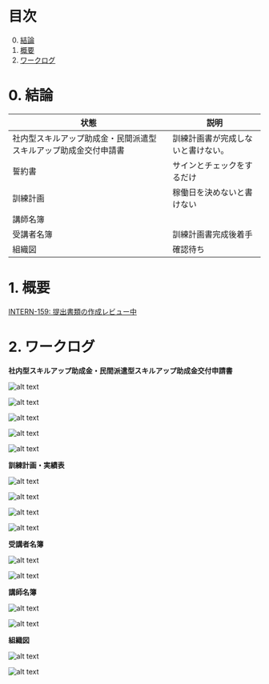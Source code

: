 # 目次

0. [結論](#結論)
1. [概要](#概要)
2. [ワークログ](#ワークログ)

# 0. 結論

| 状態                             | 説明                                |
| -------------------------------- | ----------------------------------- |
| 社内型スキルアップ助成金・民間派遣型スキルアップ助成金交付申請書 | 訓練計画書が完成しないと書けない。  |
| 誓約書                           | サインとチェックをするだけ          |
| 訓練計画                         | 稼働日を決めないと書けない          |
| 講師名簿                         |                                     |
| 受講者名簿                       | 訓練計画書完成後着手                |
| 組織図                           | 確認待ち                            |

# 1. 概要
[INTERN-159: 提出書類の作成レビュー中](https://remotesalesproject.atlassian.net/browse/INTERN-159)

# 2. ワークログ
**社内型スキルアップ助成金・民間派遣型スキルアップ助成金交付申請書**

![alt text](../images/image78.png)

![alt text](../images/image79.png)

![alt text](../images/image80.png)

![alt text](../images/image81.png)

![alt text](../images/image82.png)

**訓練計画・実績表**

![alt text](../images/image83.png)

![alt text](../images/image84.png)

![alt text](../images/image85.png)

![alt text](../images/image8.png)

**受講者名簿**

![alt text](../images/image86.png)

![alt text](../images/image87.png)

**講師名簿**

![alt text](../images/image88.png)

![alt text](../images/image89.png)

**組織図**

![alt text](../images/image90.png)

![alt text](../images/image91.png)


